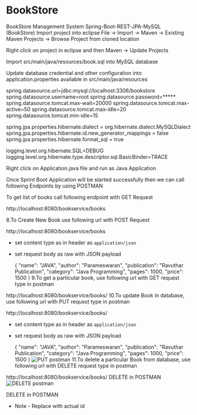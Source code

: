 # BookStore
BookStore Management System
Spring-Boot-REST-JPA-MySQL (BookStore)
Import project into eclipse
File -> Import -> Maven -> Existing Maven Projects -> Browse Project from cloned location

Right click on project in eclipse and then Maven -> Update Projects

Import src/main/java/resources/book.sql into MySQL database

Update database credential and other configuration into application.properties available in src/main/java/resources

spring.datasource.url=jdbc:mysql://localhost:3306/bookstore spring.datasource.username=root spring.datasource.password=***** spring.datasource.tomcat.max-wait=20000 spring.datasource.tomcat.max-active=50 spring.datasource.tomcat.max-idle=20 spring.datasource.tomcat.min-idle=15

spring.jpa.properties.hibernate.dialect = org.hibernate.dialect.MySQLDialect spring.jpa.properties.hibernate.id.new_generator_mappings = false spring.jpa.properties.hibernate.format_sql = true

logging.level.org.hibernate.SQL=DEBUG logging.level.org.hibernate.type.descriptor.sql.BasicBinder=TRACE

Right click on Application.java file and run as Java Application

Once Sprint Boot Application will be started successfully then we can call following Endpoints by using POSTMAN

To get list of books call following endpoint with GET Request

http://localhost:8080/bookservice/books

8.To Create New Book use following url with POST Request

  http://localhost:8080/bookservice/books

* set content type as in header as `application/json`
* set request body as raw with JSON payload

  {
    "name": "JAVA",
    "author": "Parameswaran",
    "publication": "Ravuthar Publication",
    "category": "Java Programming",
    "pages": 1000,
    "price": 1500
  }
9.To get a particular book, use following url with GET request type in postman

 http://localhost:8080/bookservice/books/<id>
10.To update Book in database, use following url with PUT request type in postman

 http://localhost:8080/bookservice/books/<id>

 * set content type as in header as `application/json`
 * set request body as raw with JSON payload

   {
     "name": "JAVA",
     "author": "Parameswaran",
     "publication": "Ravuthar Publication",
     "category": "Java Programming",
     "pages": 1000,
     "price": 1500
   }
  ![PUT postman](https://user-images.githubusercontent.com/88793028/131861467-9d561d84-a3ba-49db-83a4-ada97c47220e.PNG)
11.To delete a particular Book from database, use following url with DELETE request type in postman

 http://localhost:8080/bookservice/books/<id>
  DELETE in POSTMAN
  ![DELETE postman](https://user-images.githubusercontent.com/88793028/131862059-e969e215-366d-4861-b56d-49bb39c79ec5.PNG)
  
  DELETE in POSTMAN

 * Note - Replace <id> with actual id
